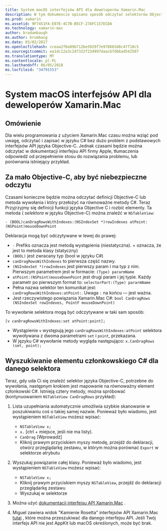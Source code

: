```yaml
---
title: System macOS interfejsów API dla deweloperów Xamarin.Mac
description: W tym dokumencie opisano sposób odczytać selektorów Objective-C i Znajdź w aplikacji Xamarin.Mac ich odpowiednich metod C#.
ms.prod: xamarin
ms.assetid: 9F7451FA-E07E-4C7B-B5CF-27AFC157ECDA
ms.technology: xamarin-mac
author: bradumbaugh
ms.author: brumbaug
ms.date: 03/02/2017
ms.openlocfilehash: cceaa2f6e89b712be5929f7e978663d8c47f18c5
ms.sourcegitcommit: ea1dc12a3c2d7322f234997daacbfdb6ad542507
ms.translationtype: MT
ms.contentlocale: pl-PL
ms.lasthandoff: 06/05/2018
ms.locfileid: "34791553"
---
```

# <a name="macos-apis-for-xamarinmac-developers"></a>System macOS interfejsów API dla deweloperów Xamarin.Mac

## <a name="overview"></a>Omówienie

Dla wielu programowania z użyciem Xamarin.Mac czasu można wziąć pod uwagę, odczytać i zapisać w języku C# bez dużo problem z podstawowych interfejsów API języka Objective-C. Jednak czasami będzie można odczytać w dokumentacji interfejsu API firmy Apple, tłumaczenia odpowiedź od przepełnienie stosu do rozwiązania problemu, lub porównania istniejący przykład.

## <a name="reading-enough-objective-c-to-be-dangerous"></a>Za mało Objective-C, aby być niebezpieczne odczytu

Czasami konieczne będzie można odczytać definicji Objective-C lub metoda wywołania i który przełożyć na równoważne metody C#. Teraz Przyjrzyjmy się definicji funkcji języka Objective C i rozbić elementy. Ta metoda ( *selektora* w języku Objective-C) można znaleźć w `NSTableView`:

```objc
- (BOOL)canDragRowsWithIndexes:(NSIndexSet *)rowIndexes atPoint:(NSPoint)mouseDownPoint
```

Deklaracja mogą być odczytywane w lewej do prawej:

- `-` Prefiks oznacza jest metodą wystąpienia (niestatyczna). + oznacza, że jest to metoda klasy (statyczny)
- `(BOOL)` jest zwracany typ (bool w języku C#)
- `canDragRowsWithIndexes` to pierwsza część nazwy.
- `(NSIndexSet *)rowIndexes` jest pierwszy param i ma typ z nim. Pierwszym parametrem jest w formacie: `(Type) pararmName`
- `atPoint:(NSPoint)mouseDownPoint` jest drugi param i jej typie. Każdy parametr po pierwszym format to: `selectorPart:(Type) pararmName`
- Pełna nazwa selektor ten komunikat jest: `canDragRowsWithIndexes:atPoint:`. Uwaga `:` na końcu — jest ważna.
- Jest rzeczywistego powiązania Xamarin.Mac C#: `bool CanDragRows (NSIndexSet rowIndexes, PointF mouseDownPoint)`

To wywołanie selektora mogą być odczytywane w taki sam sposób:

```objc
[v canDragRowsWithIndexes:set atPoint:point];
```

- Wystąpienie `v` występują jego `canDragRowsWithIndexes:atPoint` selektora wywoływana z dwoma parametrami `set` i `point`, przekazana.
- W języku C# wywołanie metody wygląda następująco: `x.CanDragRows (set, point);`

<a name="finding_selector" />

## <a name="finding-the-c-member-for-a-given-selector"></a>Wyszukiwanie elementu członkowskiego C# dla danego selektora

Teraz, gdy uda Ci się znaleźć selektor języka Objective-C, potrzebne do wywołania, następnym krokiem jest mapowanie na równoważny element członkowski C#. Istnieją cztery metody, można spróbować (kontynuowaniem `NSTableView CanDragRows` przykład):

1. Lista uzupełniania automatycznie umożliwia szybkie skanowanie w poszukiwaniu coś o takiej samej nazwie. Ponieważ było wiadomo, jest wystąpieniem `NSTableView` możesz wpisać:

    - `NSTableView x;`
    - `x.` [ctrl + miejsce, jeśli nie ma listy).
    - `CanDrag` [Wprowadź]
    - Kliknij prawym przyciskiem myszy metodę, przejdź do deklaracji, otwórz przeglądarkę zestawu, w którym można porównać `Export` w selektorze atrybutu

2. Wyszukaj powiązanie całej klasy. Ponieważ było wiadomo, jest wystąpieniem `NSTableView` możesz wpisać:

    - `NSTableView x;`
    - Kliknij prawym przyciskiem myszy `NSTableView`, przejdź do deklaracji przeglądarkę zestawu
    - Wyszukaj w selektorze

3. Można użyć [dokumentacji interfejsu API Xamarin.Mac](https://developer.xamarin.com/api/root/monomac-lib/) .

4. Miguel zawiera widok "Kamienie Rosetta" interfejsów API Xamarin.Mac [tutaj](http://tirania.org/tmp/rosetta.html) , które można przeszukiwać dla danego interfejsu API. Jeśli Twój interfejs API nie jest AppKit lub macOS określonych, może być brak.

<!--
Note: In some cases, the assembly browser can hit a bug where it will open but not jump to the right definition. Keep that tab open, switch back to your source code and try again.
Note: The assembly browser tricks currently only works with Xamarin.Mac Classic. This will be fixed in a future version.
-->
